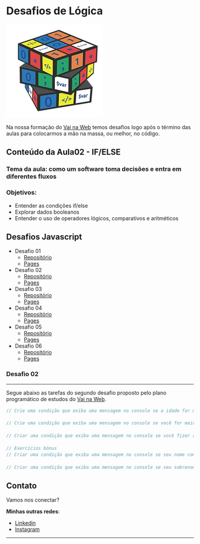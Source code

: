 # Desafios de Lógica

<img src="assets/img/logica de programação.png">

Na nossa formação do [Vai na Web](https://www.vainaweb.com.br/) temos desafios logo após o término das aulas para colocarmos a mão na massa, ou melhor, no código.

## Conteúdo da Aula02 - IF/ELSE
### Tema da aula: como um software toma decisões e entra em diferentes fluxos

### Objetivos: 
- Entender as condições if/else
- Explorar dados booleanos
- Entender o uso de operadores lógicos, comparativos e aritméticos

## Desafios Javascript
- Desafio 01
  - [Repositório](https://github.com/devrodrigosousa/desafio1-js)
  - [Pages](https://devrodrigosousa.github.io/desafio1-js/)
- Desafio 02
  - [Repositório](https://github.com/devrodrigosousa/desafio2-js)
  - [Pages](https://devrodrigosousa.github.io/desafio2-js/)
- Desafio 03
  - [Repositório](https://github.com/devrodrigosousa/desafio3-js)
  - [Pages](https://devrodrigosousa.github.io/desafio3-js/)
- Desafio 04
  - [Repositório](https://github.com/devrodrigosousa/desafio4-js)
  - [Pages](https://devrodrigosousa.github.io/desafio4-js/)
- Desafio 05
  - [Repositório](https://github.com/devrodrigosousa/desafio5-js)
  - [Pages](https://devrodrigosousa.github.io/desafio5-js/)
- Desafio 06
  - [Repositório](https://github.com/devrodrigosousa/desafio6-js)
  - [Pages](https://devrodrigosousa.github.io/desafio6-js/)

### Desafio 02
---
Segue abaixo as tarefas do segundo desafio proposto pelo plano programático de estudos do [Vai na Web](https://www.vainaweb.com.br/).

```js
// Crie uma condição que exiba uma mensagem no console se a idade for maior que 18;

// Crie uma condição que exiba uma mensagem no console se você for maior de idade E a condição humana seja true;

// Criar uma condição que exiba uma mensagem no console se você fizer aniversário em Janeiro OU Dezembro;

// Exercícios bônus
// Criar uma condição que exiba uma mensagem no console se seu nome começar com a letra R;

// Criar uma condição que exiba uma mensagem no console se seu sobrenome tenha mais de 6 letras OU seu nome começar com a letra E;
```

## Contato

Vamos nos conectar? 

**Minhas outras redes**:

- [Linkedin](https://www.linkedin.com/in/devrodrigosousa/)
- [Instagram](https://www.instagram.com/devrodrigosousa/)

---
